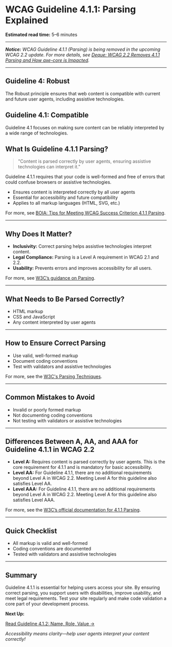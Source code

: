 <!---
title: 4.1.1 - Parsing
series: Making the Web Accessible for All
description: A practical guide to WCAG Guideline 4.1.1 (Parsing)—what it means, why it matters, and how to ensure content is correctly parsed by user agents.
keywords: wcag 4.1.1, parsing, accessibility, web standards, digital inclusion
image: WCAG-Series-4-1-1.png
imageAlt: Blue text on yellow background saying, "Web Content Accessibiilty Guiedlines (WCAG) 4.1.1 Explained, Parsing"
status: published
date: 2025-07-03
excerpt: This guideline ensures content is correctly parsed by user agents for accessibility.
--->

# **WCAG Guideline 4.1.1: Parsing Explained**

**Estimated read time:** 5–6 minutes

---

_**Notice:** WCAG Guideline 4.1.1 (Parsing) is being removed in the upcoming WCAG 2.2 update. For more details, see [Deque: WCAG 2.2 Removes 4.1.1 Parsing and How axe-core is Impacted](https://www.deque.com/blog/wcag-2-2-removes-4-1-1-parsing-and-how-axe-core-is-impacted/)._

---

## **Guideline 4: Robust**

The Robust principle ensures that web content is compatible with current and future user agents, including assistive technologies.

## **Guideline 4.1: Compatible**

Guideline 4.1 focuses on making sure content can be reliably interpreted by a wide range of technologies.

## **What Is Guideline 4.1.1 Parsing?**

<!-- [Illustration: Code editor showing valid HTML markup] -->

> "Content is parsed correctly by user agents, ensuring assistive technologies can interpret it."

Guideline 4.1.1 requires that your code is well-formed and free of errors that could confuse browsers or assistive technologies.

- Ensures content is interpreted correctly by all user agents
- Essential for accessibility and future compatibility
- Applies to all markup languages (HTML, SVG, etc.)

For more, see [BOIA: Tips for Meeting WCAG Success Criterion 4.1.1 Parsing](https://www.boia.org/blog/tips-for-meeting-wcag-success-criterion-4.1.1-parsing).

---

## **Why Does It Matter?**

<!-- [Infographic: User with screen reader, code icon, and browser] -->

- **Inclusivity:** Correct parsing helps assistive technologies interpret content.
- **Legal Compliance:** Parsing is a Level A requirement in WCAG 2.1 and 2.2.
- **Usability:** Prevents errors and improves accessibility for all users.

For more, see [W3C’s guidance on Parsing](https://www.w3.org/WAI/WCAG22/Understanding/parsing.html).

---

## **What Needs to Be Parsed Correctly?**

<!-- [Grid: HTML, CSS, JavaScript, all with code icons] -->

- HTML markup
- CSS and JavaScript
- Any content interpreted by user agents

---

## **How to Ensure Correct Parsing**

<!-- [Side-by-side code snippets: Valid markup, invalid markup]
[Example: Settings panel for code validation] -->

- Use valid, well-formed markup
- Document coding conventions
- Test with validators and assistive technologies

For more, see the [W3C's Parsing Techniques](https://www.w3.org/WAI/WCAG22/Techniques/html/H88).

---

## **Common Mistakes to Avoid**

<!-- [Do/Don't graphic: Left side with valid code, right side with invalid code] -->

- Invalid or poorly formed markup
- Not documenting coding conventions
- Not testing with validators or assistive technologies

---

## **Differences Between A, AA, and AAA for Guideline 4.1.1 in WCAG 2.2**

<!-- [Infographic: Three columns labeled A, AA, AAA with example requirements for each] -->

- **Level A:** Requires content is parsed correctly by user agents. This is the core requirement for 4.1.1 and is mandatory for basic accessibility.
- **Level AA:** For Guideline 4.1.1, there are no additional requirements beyond Level A in WCAG 2.2. Meeting Level A for this guideline also satisfies Level AA.
- **Level AAA:** For Guideline 4.1.1, there are no additional requirements beyond Level A in WCAG 2.2. Meeting Level A for this guideline also satisfies Level AAA.

For more, see the [W3C’s official documentation for 4.1.1 Parsing](https://www.w3.org/WAI/WCAG22/Understanding/parsing.html).

---

## **Quick Checklist**

<!-- [Checklist graphic: Icons for each item (code, validation, screen reader, etc.)] -->

- All markup is valid and well-formed
- Coding conventions are documented
- Tested with validators and assistive technologies

---

## **Summary**

<!-- [Illustration: User reading a web page with valid code] -->

Guideline 4.1.1 is essential for helping users access your site. By ensuring correct parsing, you support users with disabilities, improve usability, and meet legal requirements. Test your site regularly and make code validation a core part of your development process.

**Next Up:**

[Read Guideline 4.1.2: Name, Role, Value →](WCAG-Guideline-4-1-2-Name-Role-Value-Explained)

*Accessibility means clarity—help user agents interpret your content correctly!*
